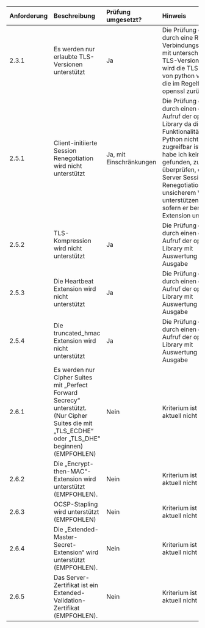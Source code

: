 | Anforderung | Beschreibung                                                                                                                                       | Prüfung umgesetzt?      | Hinweis                                                                                                                                                                                                                                                                                                     |
 |:------------|:---------------------------------------------------------------------------------------------------------------------------------------------------|:------------------------|:------------------------------------------------------------------------------------------------------------------------------------------------------------------------------------------------------------------------------------------------------------------------------------------------------------|
 | 2.3.1       | Es werden nur erlaubte TLS-Versionen unterstützt                                                                                                   | Ja                      | Die Prüfung erfolgt durch eine Reihe von Verbindungsversuchen mit unterschiedlichen TLS-Versionen. Es wird die TLS-Library von python verwendet, die im Regelfall auf openssl zurückfällt                                                                                                                   |
 | 2.5.1       | Client-initiierte Session Renegotiation wird nicht unterstützt                                                                                     | Ja, mit Einschränkungen | Die Prüfung erfolgt durch einen direkten Aufruf der openssl Library da diese Funktionalität in Python nicht zugreifbar ist. Leider habe ich keinen Weg gefunden, zu überprüfen, ob ein Server Session-Renegotiation auch auf unsicherem Wege unterstützen würde sofern er bereits die Extension unterstützt |
 | 2.5.2       | TLS-Kompression wird nicht unterstützt                                                                                                             | Ja                      | Die Prüfung erfolgt durch einen direkten Aufruf der openssl Library mit Auswertung der Ausgabe                                                                                                                                                                                                              |
 | 2.5.3       | Die Heartbeat Extension wird nicht unterstützt                                                                                                     | Ja                      | Die Prüfung erfolgt durch einen direkten Aufruf der openssl Library mit Auswertung der Ausgabe                                                                                                                                                                                                              |
 | 2.5.4       | Die truncated_hmac Extension wird nicht unterstützt                                                                                                | Ja                      | Die Prüfung erfolgt durch einen direkten Aufruf der openssl Library mit Auswertung der Ausgabe                                                                                                                                                                                                              |
 | 2.6.1       | Es werden nur Cipher Suites mit „Perfect Forward Secrecy“ unterstützt. (Nur Cipher Suites die mit „TLS_ECDHE“ oder „TLS_DHE“ beginnen) (EMPFOHLEN) | Nein                    | Kriterium ist optional, aktuell nicht umgesetzt                                                                                                                                                                                                                                                             |
 | 2.6.2       | Die „Encrypt-then-MAC“-Extension wird unterstützt (EMPFOHLEN).                                                                                     | Nein                    | Kriterium ist optional, aktuell nicht umgesetzt                                                                                                                                                                                                                                                             |
 | 2.6.3       | OCSP-Stapling wird unterstützt (EMPFOHLEN)                                                                                                         | Nein                    | Kriterium ist optional, aktuell nicht umgesetzt                                                                                                                                                                                                                                                             |
 | 2.6.4       | Die „Extended-Master-Secret-Extension“ wird unterstützt (EMPFOHLEN).                                                                               | Nein                    | Kriterium ist optional, aktuell nicht umgesetzt                                                                                                                                                                                                                                                             |
 | 2.6.5       | Das Server-Zertifikat ist ein Extended-Validation-Zertifikat (EMPFOHLEN).                                                                          | Nein                    | Kriterium ist optional, aktuell nicht umgesetzt                                                                                                                                                                                                                                                             |
